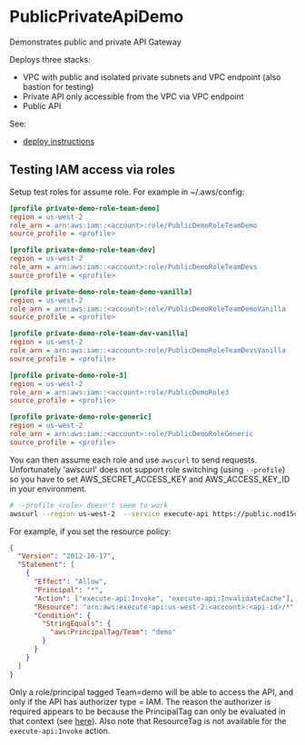 # PublicPrivateApiDemo

Demonstrates public and private API Gateway

Deploys three stacks:

- VPC with public and isolated private subnets and VPC endpoint (also bastion for testing)
- Private API only accessible from the VPC via VPC endpoint
- Public API

See:

- [deploy instructions](./infra/README.md)

## Testing IAM access via roles

Setup test roles for assume role. For example in ~/.aws/config:

```ini
[profile private-demo-role-team-demo]
region = us-west-2
role_arn = arn:aws:iam::<account>:role/PublicDemoRoleTeamDemo
source_profile = <profile>

[profile private-demo-role-team-dev]
region = us-west-2
role_arn = arn:aws:iam::<account>:role/PublicDemoRoleTeamDevs
source_profile = <profile>

[profile private-demo-role-team-demo-vanilla]
region = us-west-2
role_arn = arn:aws:iam::<account>:role/PublicDemoRoleTeamDemoVanilla
source_profile = <profile>

[profile private-demo-role-team-dev-vanilla]
region = us-west-2
role_arn = arn:aws:iam::<account>:role/PublicDemoRoleTeamDevsVanilla
source_profile = <profile>

[profile private-demo-role-3]
region = us-west-2
role_arn = arn:aws:iam::<account>:role/PublicDemoRole3
source_profile = <profile>

[profile private-demo-role-generic]
region = us-west-2
role_arn = arn:aws:iam::<account>:role/PublicDemoRoleGeneric
source_profile = <profile>

```

You can then assume each role and use `awscurl` to send requests. Unfortunately 'awscurl' does not support role switching (using `--profile`) so you have to set AWS_SECRET_ACCESS_KEY and AWS_ACCESS_KEY_ID in your environment.

```bash
# --profile <role> doesn't seem to work
awscurl --region us-west-2  --service execute-api https://public.nod15c.com/v1/echo/iam
```

For example, if you set the resource policy:

```json
{
  "Version": "2012-10-17",
  "Statement": [
    {
      "Effect": "Allow",
      "Principal": "*",
      "Action": ["execute-api:Invoke", "execute-api:InvalidateCache"],
      "Resource": "arn:aws:execute-api:us-west-2:<account>:<api-id>/*",
      "Condition": {
        "StringEquals": {
          "aws:PrincipalTag/Team": "demo"
        }
      }
    }
  ]
}
```

Only a role/principal tagged Team=demo will be able to access the API, and only if the API has authorizer type = IAM. The reason the authorizer is required appears to be because the PrincipalTag can only be evaluated in that context (see [here](https://docs.aws.amazon.com/apigateway/latest/developerguide/apigateway-resource-policies-aws-condition-keys.html)). Also note that ResourceTag is not available for the `execute-api:Invoke` action.
